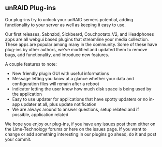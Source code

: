 ## unRAID Plug-ins

Our plug-ins try to unlock your unRAID servers potential, adding functionality to your server as well as keeping it easy to use.

Our first releases, Sabnzbd, Sickbeard, Couchpotato_V2, and Headphones apps are all webgui based plugins that streamline your media collection. These apps are popular among
many in the community. Some of these have plug-ins by other authors, we've modified and updated them to remove bugs, add functionality, and introduce new features.



A couple features to note:
* New friendly plugin GUI with useful informations
* Message letting you know at a glance whether your data and configuration files will remain after a reboot
* Indicator letting the user know how much disk space is being used by the application
* Easy to use updater for applications that have spotty updaters or no in-app updater at all, plus update notification
* We are always around to answer questions, setup related and if possible, application related



We hope you enjoy our plug-ins, if you have any issues post them either on the Lime-Technology forums or here on the issues page.
If you want to change or add something interesting in our plugins go ahead, do it and post your commit.